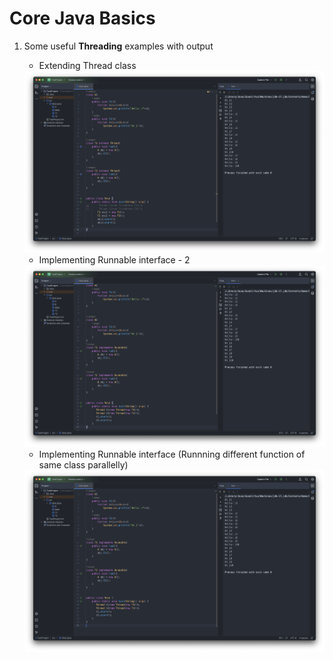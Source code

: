 # Core Java Basics

1. Some useful **Threading** examples with output
   
   - Extending Thread class
    <img src="Image/../Images/Running%20different%20function%20of%20same%20class%20Parrallely.%20via%20Extending%20Thread%20class.png" title="hover text" alt="example-1">

   - Implementing Runnable interface - 2
    <img src="Image/../Images/Thread%20Example%20via%20Implementing%20Runnable.png" alt="example-3">

   - Implementing Runnable interface (Runnning different function of same class parallelly)
    <img src="Image/../Images/Running%20different%20function%20of%20same%20class%20Parrallely.%20via%20Implementing%20Runnable.png" alt="example-2">

  